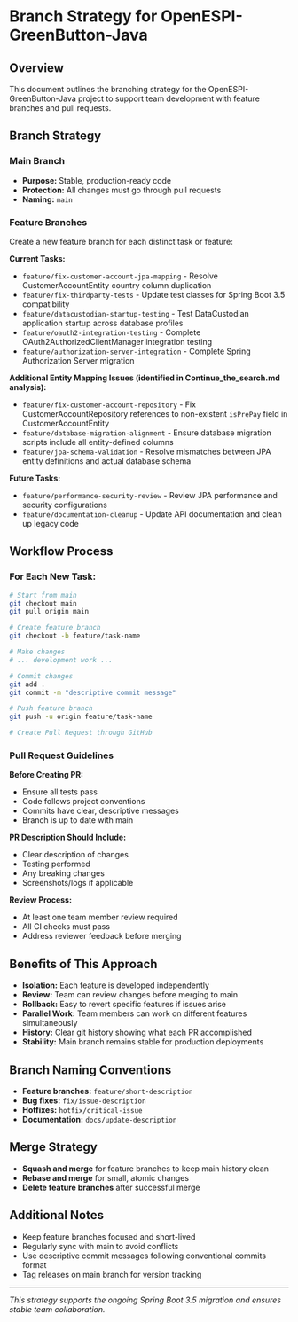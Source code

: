# Branch Strategy for OpenESPI-GreenButton-Java

## Overview

This document outlines the branching strategy for the OpenESPI-GreenButton-Java project to support team development with feature branches and pull requests.

## Branch Strategy

### Main Branch
- **Purpose:** Stable, production-ready code
- **Protection:** All changes must go through pull requests
- **Naming:** `main`

### Feature Branches
Create a new feature branch for each distinct task or feature:

**Current Tasks:**
- `feature/fix-customer-account-jpa-mapping` - Resolve CustomerAccountEntity country column duplication
- `feature/fix-thirdparty-tests` - Update test classes for Spring Boot 3.5 compatibility
- `feature/datacustodian-startup-testing` - Test DataCustodian application startup across database profiles
- `feature/oauth2-integration-testing` - Complete OAuth2AuthorizedClientManager integration testing
- `feature/authorization-server-integration` - Complete Spring Authorization Server migration

**Additional Entity Mapping Issues (identified in Continue_the_search.md analysis):**
- `feature/fix-customer-account-repository` - Fix CustomerAccountRepository references to non-existent `isPrePay` field in CustomerAccountEntity
- `feature/database-migration-alignment` - Ensure database migration scripts include all entity-defined columns
- `feature/jpa-schema-validation` - Resolve mismatches between JPA entity definitions and actual database schema

**Future Tasks:**
- `feature/performance-security-review` - Review JPA performance and security configurations
- `feature/documentation-cleanup` - Update API documentation and clean up legacy code

## Workflow Process

### For Each New Task:

```bash
# Start from main
git checkout main
git pull origin main

# Create feature branch
git checkout -b feature/task-name

# Make changes
# ... development work ...

# Commit changes
git add .
git commit -m "descriptive commit message"

# Push feature branch
git push -u origin feature/task-name

# Create Pull Request through GitHub
```

### Pull Request Guidelines

**Before Creating PR:**
- Ensure all tests pass
- Code follows project conventions
- Commits have clear, descriptive messages
- Branch is up to date with main

**PR Description Should Include:**
- Clear description of changes
- Testing performed
- Any breaking changes
- Screenshots/logs if applicable

**Review Process:**
- At least one team member review required
- All CI checks must pass
- Address reviewer feedback before merging

## Benefits of This Approach

- **Isolation:** Each feature is developed independently
- **Review:** Team can review changes before merging to main
- **Rollback:** Easy to revert specific features if issues arise
- **Parallel Work:** Team members can work on different features simultaneously
- **History:** Clear git history showing what each PR accomplished
- **Stability:** Main branch remains stable for production deployments

## Branch Naming Conventions

- **Feature branches:** `feature/short-description`
- **Bug fixes:** `fix/issue-description`
- **Hotfixes:** `hotfix/critical-issue`
- **Documentation:** `docs/update-description`

## Merge Strategy

- **Squash and merge** for feature branches to keep main history clean
- **Rebase and merge** for small, atomic changes
- **Delete feature branches** after successful merge

## Additional Notes

- Keep feature branches focused and short-lived
- Regularly sync with main to avoid conflicts
- Use descriptive commit messages following conventional commits format
- Tag releases on main branch for version tracking

---

*This strategy supports the ongoing Spring Boot 3.5 migration and ensures stable team collaboration.*